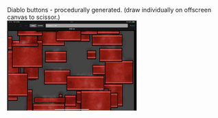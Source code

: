 Diablo buttons - procedurally generated. (draw individually on offscreen canvas to scissor.) <br>
<img src="Media/A8D1E9EC-7987-47BC-A510-8EE84A3C1A08.jpeg" width="60%"><br>
